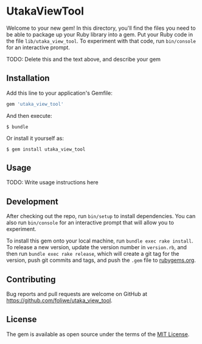 # UtakaViewTool

Welcome to your new gem! In this directory, you'll find the files you need to be able to package up your Ruby library into a gem. Put your Ruby code in the file `lib/utaka_view_tool`. To experiment with that code, run `bin/console` for an interactive prompt.

TODO: Delete this and the text above, and describe your gem

## Installation

Add this line to your application's Gemfile:

```ruby
gem 'utaka_view_tool'
```

And then execute:

    $ bundle

Or install it yourself as:

    $ gem install utaka_view_tool

## Usage

TODO: Write usage instructions here

## Development

After checking out the repo, run `bin/setup` to install dependencies. You can also run `bin/console` for an interactive prompt that will allow you to experiment.

To install this gem onto your local machine, run `bundle exec rake install`. To release a new version, update the version number in `version.rb`, and then run `bundle exec rake release`, which will create a git tag for the version, push git commits and tags, and push the `.gem` file to [rubygems.org](https://rubygems.org).

## Contributing

Bug reports and pull requests are welcome on GitHub at https://github.com/foliwe/utaka_view_tool.


## License

The gem is available as open source under the terms of the [MIT License](http://opensource.org/licenses/MIT).

